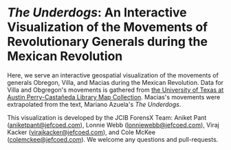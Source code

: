 # _The Underdogs_: An Interactive Visualization of the Movements of Revolutionary Generals during the Mexican Revolution

Here, we serve an interactive geospatial visualization of the movements of generals Obregon, Villa, and Macias during the Mexican Revolution.
Data for Villa and Obgregon's movements is gathered from [the University of Texas at Austin Perry-Castañeda Library Map Collection](https://legacy.lib.utexas.edu/maps/atlas_mexico/constitutionalist_revolt.jpg). Macias's movements were extrapolated from the text, Mariano Azuela's *The Underdogs*. 

This visualization is developed by the JCIB ForensX Team: Aniket Pant (aniketpant@jefcoed.com), Lonnie Webb (lonniewebb@jefcoed.com), Viraj Kacker (virajkacker@jefcoed.com), and Cole McKee (colemckee@jefcoed.com). We welcome any questions and pull-requests.